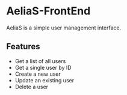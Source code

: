 # AeliaS-FrontEnd
AeliaS is a simple user management interface.

## Features

- Get a list of all users
- Get a single user by ID
- Create a new user
- Update an existing user
- Delete a user
